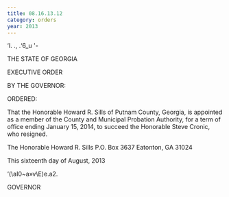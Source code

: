 ```yaml
---
title: 08.16.13.12
category: orders
year: 2013
---
```

 

‘I. ., .‘6_u
'-

THE STATE OF GEORGIA

EXECUTIVE ORDER

BY THE GOVERNOR:

ORDERED:

That the Honorable Howard R. Sills of Putnam County, Georgia, is
appointed as a member of the County and Municipal Probation
Authority, for a term of office ending January 15, 2014, to succeed
the Honorable Steve Cronic, who resigned.

The Honorable Howard R. Sills
P.O. Box 3637
Eatonton, GA 31024

This sixteenth day of August, 2013

‘(\aI0~a»v\E)e.a2.

GOVERNOR

